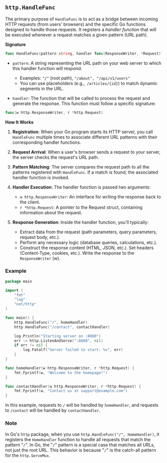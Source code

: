 ## `http.HandleFunc`

The primary purpose of `HandleFunc` is to act as a bridge between incoming HTTP requests (from users' browsers) and the specific Go functions designed to handle those requests. It registers a *handler function* that will be executed whenever a request matches a given pattern (URL path).

**Signature**

```go
func HandleFunc(pattern string, handler func(ResponseWriter, *Request))
```

- `pattern`: A string representing the URL path on your web server to which this handler function will respond.

    - Examples: `"/"` (root path), `"/about", "/api/v1/users"`
    - You can use placeholders (e.g.,` /articles/{id}`) to match dynamic segments in the URL.

- `handler`: The function that will be called to process the request and generate the response. This function must follow a specific signature:

```go
func(w http.ResponseWriter, r *http.Request)
```

**How It Works**

1. **Registration**: When your Go program starts its HTTP server, you call `HandleFunc` multiple times to associate different URL patterns with their corresponding handler functions.

2. **Request Arrival**: When a user's browser sends a request to your server, the server checks the request's URL path.

3. **Pattern Matching**: The server compares the request path to all the patterns registered with `HandleFunc`. If a match is found, the associated handler function is invoked.

4. **Handler Execution**: The handler function is passed two arguments:
    - `w http.ResponseWriter`: An interface for writing the response back to the client.
    - `r *http.Request`: A pointer to the Request struct, containing information about the request.

5. **Response Generation**: Inside the handler function, you'll typically:
    - Extract data from the request (path parameters, query parameters, request body, etc.).
    - Perform any necessary logic (database queries, calculations, etc.).
    - Construct the response content (HTML, JSON, etc.).
        Set headers (Content-Type, cookies, etc.).
        Write the response to the `ResponseWriter` (w).


### Example

```go
package main

import (
	"fmt"
	"log"
	"net/http"
)

func main() {
	http.HandleFunc("/", homeHandler)
	http.HandleFunc("/contact", contactHandler)

	log.Println("Starting server on :8080")
	err := http.ListenAndServe(":8080", nil)
	if err != nil {
		log.Fatalf("Server failed to start: %v", err)
	}
}

func homeHandler(w http.ResponseWriter, r *http.Request) {
	fmt.Fprintf(w, "Welcome to the homepage!")
}

func contactHandler(w http.ResponseWriter, r *http.Request) {
	fmt.Fprintf(w, "Contact us at support@example.com")
}
```

In this example, requests to `/` will be handled by `homeHandler`, and requests to `/contact` will be handled by `contactHandler`.

### Note

In Go's `http` package, when you use `http.HandleFunc("/", HomeHandler)`, it registers the `HomeHandler` function to handle all requests that match the pattern "`/`". In Go, the "`/`" pattern is a special case that matches all URLs, not just the root URL. This behavior is because "`/`" is the catch-all pattern for the `http.ServeMux`.